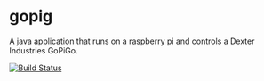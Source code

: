 # gopig
A java application that runs on a raspberry pi and controls a Dexter Industries GoPiGo.

[![Build Status](https://travis-ci.org/alexodonovan/gopig.svg?branch=master)](https://travis-ci.org/alexodonovan/gopig)
